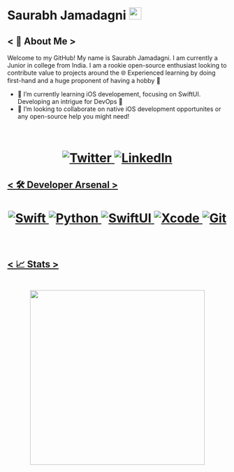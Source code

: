 <!-- ReadMe inspired by @verma-kunal's GitHub -->

<!-- Title -->
# Saurabh Jamadagni <img src="https://media.giphy.com/media/hvRJCLFzcasrR4ia7z/giphy.gif" width="28">

## < 🕺 About Me >
Welcome to my GitHub! My name is Saurabh Jamadagni. I am currently a Junior in college from India. I am a rookie open-source enthusiast looking to contribute value to projects around the 🌐 Experienced learning by doing first-hand and a huge proponent of having a hobby 🎨
<!-- **SaurabhJamadagni/SaurabhJamadagni** is a ✨ _special_ ✨ repository because its `README.md` (this file) appears on your GitHub profile. -->

<!-- Here are some ideas to get you started: -->

<!-- - 🔭 I’m currently working on Scribe-iOS -->
- 🌱 I’m currently learning iOS developement, focusing on SwiftUI. Developing an intrigue for DevOps 🙈
- 👯 I’m looking to collaborate on native iOS development opportunites or any open-source help you might need!
<!-- - 🤔 I’m looking for help with ... -->
<!-- - 💬 Ask me about ... -->
<!-- - ⚡ Fun fact: ... -->

<br>

<!-- Socials -->
<h1 align = "center">
  
  <a href="https://twitter.com/Saura6hJ" target="_blank"><img alt="Twitter" title="Twitter" src="https://img.shields.io/badge/-Twitter-1DA1F2?style=for-the-badge&logo=twitter&logoColor=white"/>
</a> <a href="https://www.linkedin.com/in/saurabh-jamadagni/" target="_blank"><img alt="LinkedIn" title="LinkedIn" src="https://img.shields.io/badge/LinkedIn-%230077B5.svg?&style=for-the-badge&logo=linkedin&logoColor=white"/>

</h1>

## < 🛠️ Developer Arsenal >
<h1 align = "center">
  
![Swift](https://img.shields.io/badge/-swift-orange?style=for-the-badge&logo=swift&logoColor=white)
![Python](https://img.shields.io/badge/-python-yellow?style=for-the-badge&logo=python&logoColor=informational)
![SwiftUI](https://img.shields.io/badge/-swiftui-navy?style=for-the-badge&logo=swiftui&logoColor=blue)
![Xcode](https://img.shields.io/badge/-xcode-blue?style=for-the-badge&logo=xcode&logoColor=white)
![Git](https://img.shields.io/badge/-git-F1502F?style=for-the-badge&logo=git&logoColor=white)
  
</h1>

<br>

## < 📈 Stats >

<h1 align = "center">
 
<!-- Credits: https://github.com/anuraghazra/github-readme-stats -->
<img src="https://github-readme-stats.vercel.app/api?username=SaurabhJamadagni&show_icons=true&theme=dracula&count_private=true" width="400">

</h1>
